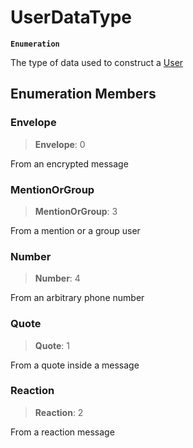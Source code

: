 # UserDataType

**`Enumeration`**

The type of data used to construct a [User](https://github.com/RaindropsSys/signal.js-docs/blob/mane/reference/classes/class.User.md)

## Enumeration Members

### Envelope

> **Envelope**: 0

From an encrypted message

### MentionOrGroup

> **MentionOrGroup**: 3

From a mention or a group user

### Number

> **Number**: 4

From an arbitrary phone number

### Quote

> **Quote**: 1

From a quote inside a message

### Reaction

> **Reaction**: 2

From a reaction message
